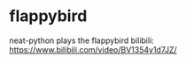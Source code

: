 # flappybird
neat-python plays the flappybird
bilibili: https://www.bilibili.com/video/BV1354y1d7JZ/
